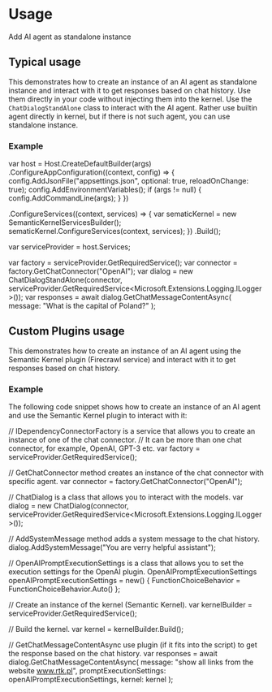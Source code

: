 
# Usage

Add AI agent as standalone instance

## Typical usage

This demonstrates how to create an instance of an AI agent as standalone instance and interact with it to get responses based on chat history.
Use them directly in your code without injecting them into the kernel.
Use the `ChatDialogStandAlone` class to interact with the AI agent.
Rather use builtin agent directly in kernel, but if there is not such agent, you can use standalone instance.

### Example

var host = Host.CreateDefaultBuilder(args)
.ConfigureAppConfiguration((context, config) =>
{
    config.AddJsonFile("appsettings.json", optional: true, reloadOnChange: true);
    config.AddEnvironmentVariables();
    if (args != null)
    {
        config.AddCommandLine(args);
    }
})

.ConfigureServices((context, services) =>
{
    var sematicKernel = new SemanticKernelServicesBuilder();
    sematicKernel.ConfigureServices(context, services);
})
.Build();

var serviceProvider = host.Services;

var factory = serviceProvider.GetRequiredService<IDependencyConnectorFactory>();
var connector = factory.GetChatConnector("OpenAI");
var dialog = new ChatDialogStandAlone(connector, serviceProvider.GetRequiredService<Microsoft.Extensions.Logging.ILogger<ChatDialog>>());
var responses = await dialog.GetChatMessageContentAsync(
    message: "What is the capital of Poland?"
);

## Custom Plugins usage

This demonstrates how to create an instance of an AI agent using the Semantic Kernel plugin (Firecrawl service) and interact with it to get responses based on chat history.

### Example

The following code snippet shows how to create an instance of an AI agent and use the Semantic Kernel plugin to interact with it:

// IDependencyConnectorFactory is a service that allows you to create an instance of one of the chat connector.
// It can be more than one chat connector, for example, OpenAI, GPT-3 etc.
var factory = serviceProvider.GetRequiredService<IDependencyConnectorFactory>();

// GetChatConnector method creates an instance of the chat connector with specific agent.
var connector = factory.GetChatConnector("OpenAI");

// ChatDialog is a class that allows you to interact with the models.
var dialog = new ChatDialog(connector, serviceProvider.GetRequiredService<Microsoft.Extensions.Logging.ILogger<ChatDialog>>());

// AddSystemMessage method adds a system message to the chat history.
dialog.AddSystemMessage("You are verry helpful assistant");

// OpenAIPromptExecutionSettings is a class that allows you to set the execution settings for the OpenAI plugin.
OpenAIPromptExecutionSettings openAIPromptExecutionSettings = new()
{
    FunctionChoiceBehavior = FunctionChoiceBehavior.Auto()
};

// Create an instance of the kernel (Semantic Kernel).
var kernelBuilder = serviceProvider.GetRequiredService<IKernelBuilder>();

// Build the kernel.
var kernel = kernelBuilder.Build();

// GetChatMessageContentAsync use plugin (if it fits into the script) to get the response based on the chat history.
var responses = await dialog.GetChatMessageContentAsync(
    message: "show all links from the website www.rtk.pl",
    promptExecutionSettings: openAIPromptExecutionSettings,
    kernel: kernel
    );



